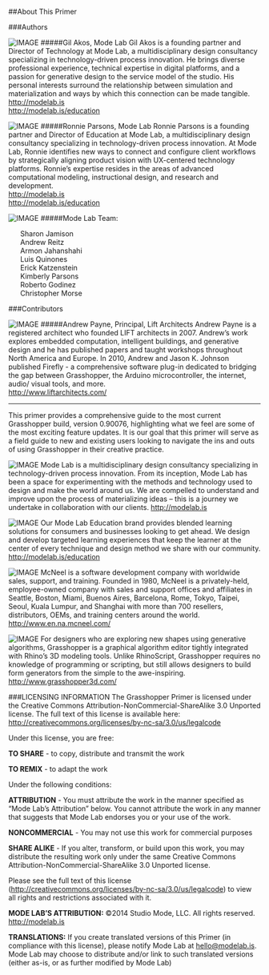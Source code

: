 <style>
h5 {color:#008DB2}
.page-inner img {
clear: both;
float:left;
width:275px;
padding: 15px;
}
.test img{float:none}

</style>
##About This Primer

###Authors


![IMAGE](images/akos.png)
#####Gil Akos, Mode Lab
Gil Akos is a founding partner and Director of Technology at Mode Lab, a
multidisciplinary design consultancy specializing in technology-driven process
innovation. He brings diverse professional experience, technical expertise in
digital platforms, and a passion for generative design to the service model of the
studio. His personal interests surround the relationship between simulation and
materialization and ways by which this connection can be made tangible.<br>
http://modelab.is<br>
http://modelab.is/education


![IMAGE](images/parsons.png)
#####Ronnie Parsons, Mode Lab
Ronnie Parsons is a founding partner and Director of Education at Mode Lab, a
multidisciplinary design consultancy specializing in technology-driven process
innovation. At Mode Lab, Ronnie identifies new ways to connect and configure
client workflows by strategically aligning product vision with UX-centered
technology platforms. Ronnie’s expertise resides in the areas of advanced
computational modeling, instructional design, and research and development.<br>
http://modelab.is<br>
http://modelab.is/education


![IMAGE](images/modelab.png)
#####Mode Lab Team:
<ul>Sharon Jamison<br>
Andrew Reitz<br>
Armon Jahanshahi<br>
Luis Quinones<br>
Erick Katzenstein<br>
Kimberly Parsons<br>
Roberto Godinez<br>
Christopher Morse</ul>

###Contributors


![IMAGE](images/payne.png)
#####Andrew Payne, Principal, Lift Architects
Andrew Payne is a registered architect who founded LIFT architects in 2007. Andrew’s work explores embedded computation, intelligent buildings,
and generative design and he has published papers and taught workshops
throughout North America and Europe. In 2010, Andrew and Jason K. Johnson
published Firefly - a comprehensive software plug-in dedicated to bridging the
gap between Grasshopper, the Arduino microcontroller, the internet, audio/
visual tools, and more.<br>
http://www.liftarchitects.com/

---

This primer provides a comprehensive guide to the most current Grasshopper build, version 0.90076, highlighting what we feel are some of the most exciting feature updates. It is our goal that this primer will serve as a field guide to new and existing users looking to navigate the ins and outs of using Grasshopper in their creative practice.

![IMAGE](images/modelab_logo.png)
Mode Lab is a multidisciplinary design consultancy specializing in technology-driven process innovation.
From its inception, Mode Lab has been a space for experimenting with the methods and technology used to design and make the world around us. We are compelled to understand and improve upon the process of materializing ideas – this is a journey we undertake in collaboration with our clients.
http://modelab.is

![IMAGE](images/modelab_education.png)
Our Mode Lab Education brand provides blended learning solutions for consumers and businesses looking to get ahead. We design and develop targeted learning experiences that keep the learner at the center of every technique and design method we share with our community.
http://modelab.is/education

![IMAGE](images/rhino.png)
McNeel is a software development company with worldwide sales, support, and training. Founded in 1980, McNeel is a privately-held, employee-owned company with sales and support offices and affiliates in Seattle, Boston, Miami, Buenos Aires, Barcelona, Rome, Tokyo, Taipei, Seoul, Kuala Lumpur, and Shanghai with more than 700 resellers, distributors, OEMs, and training centers around the world.
http://www.en.na.mcneel.com/

![IMAGE](images/grasshopper.png)
For designers who are exploring new shapes using generative algorithms, Grasshopper is a graphical algorithm editor tightly integrated with Rhino’s 3D modeling tools. Unlike RhinoScript, Grasshopper requires no knowledge of programming or scripting, but still allows designers to build form generators from the simple to the awe-inspiring.
http://www.grasshopper3d.com/



###LICENSING INFORMATION
The Grasshopper Primer is licensed under the Creative Commons Attribution-NonCommercial-ShareAlike 3.0 Unported license. The full text of this license is available here: http://creativecommons.org/licenses/by-nc-sa/3.0/us/legalcode

Under this license, you are free:

**TO SHARE** - to copy, distribute and transmit the work

**TO REMIX** - to adapt the work

Under the following conditions:

**ATTRIBUTION** - You must attribute the work in the manner specified as “Mode Lab’s Attribution” below. You cannot attribute the work in any manner that suggests that Mode Lab endorses you or your use of the work.

**NONCOMMERCIAL** - You may not use this work for commercial purposes

**SHARE ALIKE** - If you alter, transform, or build upon this work, you may distribute the resulting work only under the same Creative Commons Attribution-NonCommercial-ShareAlike 3.0 Unported license.

Please see the full text of this license (http://creativecommons.org/licenses/by-nc-sa/3.0/us/legalcode) to view all rights and restrictions associated with it.

**MODE LAB’S ATTRIBUTION:**
©2014 Studio Mode, LLC. All rights reserved. http://modelab.is

**TRANSLATIONS:**
If you create translated versions of this Primer (in compliance with this license), please notify Mode Lab at hello@modelab.is. Mode Lab may choose to distribute and/or link to such translated versions (either as-is, or as further modified by Mode Lab)
